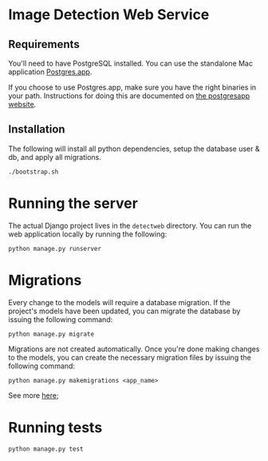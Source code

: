# Image Detection Web Service

## Requirements
You'll need to have PostgreSQL installed. You can use the standalone Mac application [Postgres.app](http://postgresapp.com/).

If you choose to use Postgres.app, make sure you have the right binaries in your path. Instructions for doing this are documented
on [the postgresapp website](http://postgresapp.com/documentation/cli-tools.html).


## Installation
The following will install all python dependencies, setup the database user & db, and apply all migrations.

    ./bootstrap.sh


# Running the server
The actual Django project lives in the `detectweb` directory. You can run the web application locally by running the following:

    python manage.py runserver


# Migrations
Every change to the models will require a database migration. If the project's models have been updated, you can migrate the database
by issuing the following command:

    python manage.py migrate

Migrations are not created automatically. Once you're done making changes to the models, you can create the necessary migration files by
issuing the following command:

    python manage.py makemigrations <app_name>

See more [here](https://docs.djangoproject.com/en/1.7/ref/django-admin/#django-admin-makemigrations);


# Running tests

    python manage.py test
